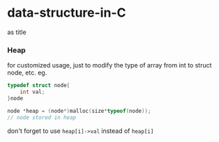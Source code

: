 # data-structure-in-C
as title

### Heap
for customized usage, just to modify the type of array from int to struct node, etc.
eg. 
````C
typedef struct node{
    int val;
}node

node *heap = (node*)malloc(size*typeof(node));
// node stored in heap
````
don't forget to use ``heap[i]->val`` instead of ``heap[i]``
